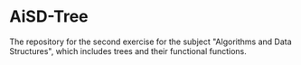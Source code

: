 # AiSD-Tree
The repository for the second exercise for the subject "Algorithms and Data Structures", which includes trees and their functional functions. 
